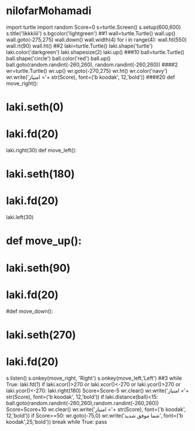 # nilofarMohamadi
import turtle
import random
Score=0
s=turtle.Screen()
s.setup(600,600)
s.title('likkkiiii')
s.bgcolor('lightgreen')
##1
wall=turtle.Turtle()
wall.up()
wall.goto(-275,275)
wall.down()
wall.width(4)
for i in range(4):
    wall.fd(550)
    wall.rt(90)
wall.ht()
##2
laki=turtle.Turtle()
laki.shape('turtle')
laki.color('darkgreen')
laki.shapesize(2)
laki.up()
###10
ball=turtle.Turtle()
ball.shape('circle')
ball.color('red')
ball.up()
ball.goto(random.randint(-260,260), random.randint(-260,260))
####2
wr=turtle.Turtle()
wr.up()
wr.goto(-270,275)
wr.ht()
wr.color('navy')
wr.write('امتیاز ='+ str(Score), font=('b koodak', 12,'bold'))
####20
def move_right():
  #  laki.seth(0)
   # laki.fd(20)
   laki.right(30)
def move_left():
   # laki.seth(180)
   # laki.fd(20)
   laki.left(30)
# def move_up():
  #  laki.seth(90)
   # laki.fd(20)
#def move_down():
 #   laki.seth(270)
  #  laki.fd(20)
s.listen()
s.onkey(move_right, 'Right')
s.onkey(move_left,'Left')
##3
while True:
    laki.fd(1)
    if laki.xcor()>270 or laki.xcor()<-270 or laki.ycor()>270 or laki.ycor()<-270:
        laki.right(180)
        Score=Score-5
        wr.clear()
        wr.write('امتیاز ='+ str(Score), font=('b koodak', 12,'bold'))
    if laki.distance(ball)<15:
        ball.goto(random.randint(-260,260),random.randint(-260,260))
        Score=Score+10
        wr.clear()
        wr.write('امتیاز ='+ str(Score), font=('b koodak', 12,'bold'))
    if Score>=50:
        wr.goto(-75,0)
        wr.write('شما موفق شدید', font=('b koodak',25,'bold'))
        break
while True:
 pass
